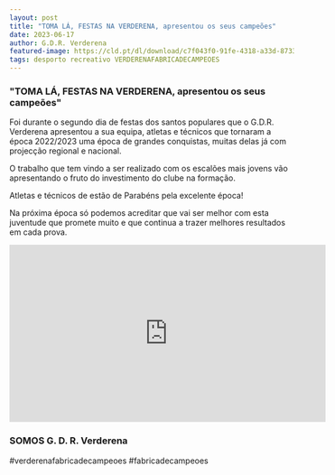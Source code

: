 ```yaml
---
layout: post
title: "TOMA LÁ, FESTAS NA VERDERENA, apresentou os seus campeões"
date: 2023-06-17
author: G.D.R. Verderena
featured-image: https://cld.pt/dl/download/c7f043f0-91fe-4318-a33d-8733a1067c54/campeoes.jpg
tags: desporto recreativo VERDERENAFABRICADECAMPEOES
---
```


<H3>"TOMA LÁ, FESTAS NA VERDERENA, apresentou os seus campeões"</H3>

Foi durante o segundo dia de festas dos santos populares que o G.D.R. Verderena apresentou a sua equipa, atletas e técnicos que tornaram a época 2022/2023 uma época de grandes conquistas, muitas delas já com projecção regional e nacional.

O trabalho que tem vindo a ser realizado com os escalões mais jovens vão apresentando o fruto do investimento do clube na formação.

Atletas e técnicos de estão de Parabéns pela excelente época!

Na próxima época só podemos acreditar que vai ser melhor com esta juventude que promete muito e que continua a trazer melhores resultados em cada prova. 

<iframe src="https://www.facebook.com/plugins/video.php?height=314&href=https%3A%2F%2Fwww.facebook.com%2F100063477404805%2Fvideos%2F228955959943188%2F&show_text=false&width=560&t=0" width="560" height="314" style="border:none;overflow:hidden" scrolling="no" frameborder="0" allowfullscreen="true" allow="autoplay; clipboard-write; encrypted-media; picture-in-picture; web-share" allowFullScreen="true"></iframe>

<H3>SOMOS G. D. R. Verderena</H3>

#verderenafabricadecampeoes #fabricadecampeoes 

